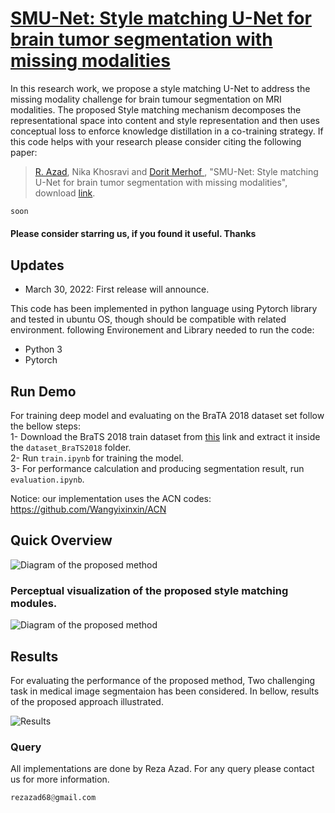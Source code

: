 # [SMU-Net: Style matching U-Net for brain tumor segmentation with missing modalities](https://openreview.net/forum?id=X5H_eVaqtb)

In this research work, we propose a style matching U-Net to address the missing modality challenge for brain tumour segmentation on MRI modalities. The proposed Style matching mechanism decomposes the representational space into content and style representation and then uses conceptual loss to enforce knowledge distillation in a co-training strategy.
If this code helps with your research please consider citing the following paper:
</br>
> [R. Azad](https://scholar.google.com/citations?hl=en&user=Qb5ildMAAAAJ&view_op=list_works&sortby=pubdate), Nika Khosravi and [Dorit Merhof
](https://scholar.google.com/citations?user=JH5HObAAAAAJ&sortby=pubdate), "SMU-Net: Style matching U-Net for brain tumor segmentation with missing modalities", download [link](https://arxiv.org/abs/2203.01932).

```python
soon

```




#### Please consider starring us, if you found it useful. Thanks

## Updates
- March 30, 2022: First release will announce. 

This code has been implemented in python language using Pytorch library and tested in ubuntu OS, though should be compatible with related environment. following Environement and Library needed to run the code:

- Python 3
- Pytorch


## Run Demo
For training deep model and evaluating on the BraTA 2018 dataset set follow the bellow steps:</br>
1- Download the BraTS 2018 train dataset from [this](https://www.kaggle.com/sanglequang/brats2018) link and extract it inside the `dataset_BraTS2018` folder. </br>
2- Run `train.ipynb` for training the model. </br>
3- For performance calculation and producing segmentation result, run `evaluation.ipynb`.</br>

Notice: our implementation uses the ACN codes: https://github.com/Wangyixinxin/ACN



## Quick Overview
![Diagram of the proposed method](https://github.com/rezazad68/smunet/blob/main/images/method.png)

### Perceptual visualization of the proposed style matching modules.
![Diagram of the proposed method](https://github.com/rezazad68/smunet/blob/main/images/style_modules.png)


## Results
For evaluating the performance of the proposed method, Two challenging task in medical image segmentaion has been considered. In bellow, results of the proposed approach illustrated.
</br>

![Results](https://github.com/rezazad68/smunet/blob/main/images/Results.png)



### Query
All implementations are done by Reza Azad. For any query please contact us for more information.

```python
rezazad68@gmail.com

```



